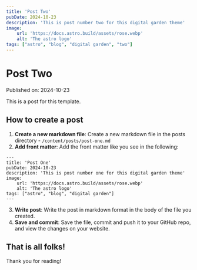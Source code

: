 ```yaml
---
title: 'Post Two'
pubDate: 2024-10-23
description: 'This is post number two for this digital garden theme'
image: 
    url: 'https://docs.astro.build/assets/rose.webp'
    alt: 'The astro logo'
tags: ["astro", "blog", "digital garden", "two"]
---
```


# Post Two

Published on: 2024-10-23

This is a post for this template.

## How to create a post

1. **Create a new markdown file**: Create a new markdown file in the posts directory - `/content/posts/post-one.md`
2. **Add front matter**: Add the front matter like you see in the following:
```astro
---
title: 'Post One'
pubDate: 2024-10-23
description: 'This is post number one for this digital garden theme'
image: 
    url: 'https://docs.astro.build/assets/rose.webp'
    alt: 'The astro logo'
tags: ["astro", "blog", "digital garden"]
---
```
3. **Write post**: Write the post in markdown format in the body of the file you created.
4. **Save and commit**: Save the file, commit and push it to your GitHub repo, and view the changes on your website.

## That is all folks!

Thank you for reading!